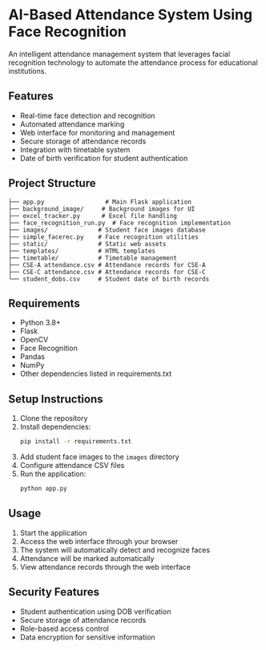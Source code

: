 # AI-Based Attendance System Using Face Recognition

An intelligent attendance management system that leverages facial recognition technology to automate the attendance process for educational institutions.

## Features

- Real-time face detection and recognition
- Automated attendance marking
- Web interface for monitoring and management
- Secure storage of attendance records
- Integration with timetable system
- Date of birth verification for student authentication

## Project Structure

```
├── app.py                 # Main Flask application
├── background_image/     # Background images for UI
├── excel_tracker.py      # Excel file handling
├── face_recognition_run.py  # Face recognition implementation
├── images/              # Student face images database
├── simple_facerec.py    # Face recognition utilities
├── static/              # Static web assets
├── templates/           # HTML templates
├── timetable/           # Timetable management
├── CSE-A attendance.csv # Attendance records for CSE-A
├── CSE-C attendance.csv # Attendance records for CSE-C
└── student_dobs.csv     # Student date of birth records
```

## Requirements

- Python 3.8+
- Flask
- OpenCV
- Face Recognition
- Pandas
- NumPy
- Other dependencies listed in requirements.txt

## Setup Instructions

1. Clone the repository
2. Install dependencies:
   ```bash
   pip install -r requirements.txt
   ```
3. Add student face images to the `images` directory
4. Configure attendance CSV files
5. Run the application:
   ```bash
   python app.py
   ```

## Usage

1. Start the application
2. Access the web interface through your browser
3. The system will automatically detect and recognize faces
4. Attendance will be marked automatically
5. View attendance records through the web interface

## Security Features

- Student authentication using DOB verification
- Secure storage of attendance records
- Role-based access control
- Data encryption for sensitive information


